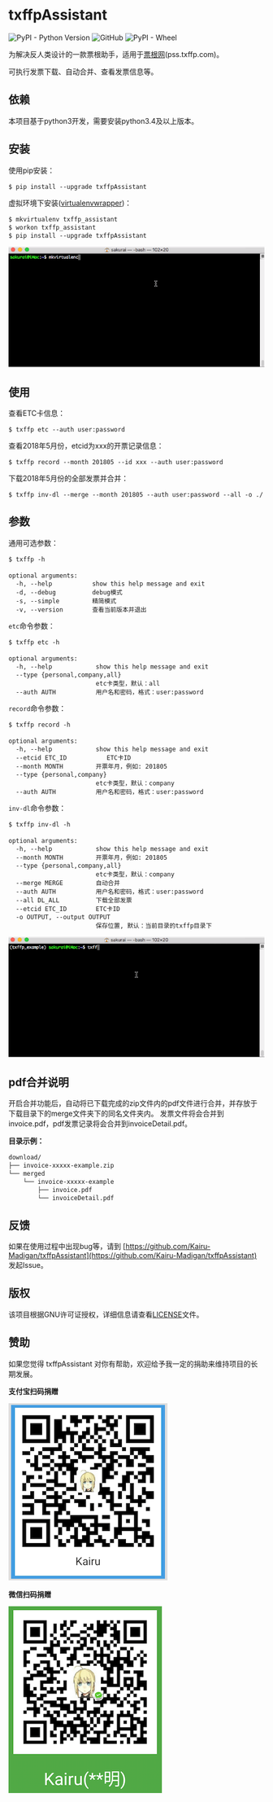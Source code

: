 # txffpAssistant

![PyPI - Python Version](https://img.shields.io/pypi/pyversions/Django.svg)  ![GitHub](https://img.shields.io/github/license/mashape/apistatus.svg) ![PyPI - Wheel](https://img.shields.io/pypi/wheel/Django.svg)

为解决反人类设计的一款票根助手，适用于[票根网](https://txffp.com/)(pss.txffp.com)。

可执行发票下载、自动合并、查看发票信息等。


## 依赖
本项目基于python3开发，需要安装python3.4及以上版本。


## 安装
使用pip安装：

```
$ pip install --upgrade txffpAssistant
```

虚拟环境下安装([virtualenvwrapper](http://virtualenvwrapper.readthedocs.io/en/latest/))：

```
$ mkvirtualenv txffp_assistant
$ workon txffp_assistant
$ pip install --upgrade txffpAssistant
```

![pip install txffpAssistant](docs/media/img/pip-install-txffpAssistant.gif "install txffpAssistant")


## 使用
查看ETC卡信息：

```
$ txffp etc --auth user:password
```

查看2018年5月份，etcid为xxx的开票记录信息：

```
$ txffp record --month 201805 --id xxx --auth user:password
```

下载2018年5月份的全部发票并合并：

```
$ txffp inv-dl --merge --month 201805 --auth user:password --all -o ./
```


## 参数
通用可选参数：

```
$ txffp -h

optional arguments:
  -h, --help           show this help message and exit
  -d, --debug          debug模式
  -s, --simple         精简模式
  -v, --version        查看当前版本并退出
```

``etc``命令参数：

```
$ txffp etc -h

optional arguments:
  -h, --help            show this help message and exit
  --type {personal,company,all}
                        etc卡类型，默认：all
  --auth AUTH           用户名和密码，格式：user:password
```

``record``命令参数：

```
$ txffp record -h

optional arguments:
  -h, --help            show this help message and exit
  --etcid ETC_ID           ETC卡ID
  --month MONTH         开票年月，例如: 201805
  --type {personal,company}
                        etc卡类型，默认：company
  --auth AUTH           用户名和密码，格式：user:password
```

``inv-dl``命令参数：

```
$ txffp inv-dl -h

optional arguments:
  -h, --help            show this help message and exit
  --month MONTH         开票年月，例如: 201805
  --type {personal,company,all}
                        etc卡类型，默认：company
  --merge MERGE         自动合并
  --auth AUTH           用户名和密码，格式：user:password
  --all DL_ALL          下载全部发票
  --etcid ETC_ID        ETC卡ID
  -o OUTPUT, --output OUTPUT
                        保存位置, 默认：当前目录的txffp目录下
```

![help info](docs/media/img/txffp-usage.gif "help message")


## pdf合并说明
开启合并功能后，自动将已下载完成的zip文件内的pdf文件进行合并，并存放于下载目录下的merge文件夹下的同名文件夹内。
发票文件将会合并到invoice.pdf，pdf发票记录将会合并到invoiceDetail.pdf。

**目录示例：**

```
download/
├── invoice-xxxxx-example.zip
└── merged
    └── invoice-xxxxx-example
        ├── invoice.pdf
        └── invoiceDetail.pdf
```


## 反馈
如果在使用过程中出现bug等，请到 [https://github.com/Kairu-Madigan/txffpAssistant](https://github.com/Kairu-Madigan/txffpAssistant) 发起Issue。


## 版权
该项目根据GNU许可证授权，详细信息请查看[LICENSE](LICENSE)文件。


## 赞助
如果您觉得 txffpAssistant 对你有帮助，欢迎给予我一定的捐助来维持项目的长期发展。

**支付宝扫码捐赠**

![](docs/media/img/donate-alipay.png)

**微信扫码捐赠**

![](docs/media/img/donate-wechat.png)
